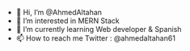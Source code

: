 - 👋 Hi, I’m @AhmedAltahan
- 👀 I’m interested in MERN Stack
- 🌱 I’m currently learning Web developer & Spanish
- 📫 How to reach me Twitter : @ahmedaltahan61
<!--- 💞️ I’m looking to collaborate on ...--->

<!---
AhmedAltahan/AhmedAltahan is a ✨ special ✨ repository because its `README.md` (this file) appears on your GitHub profile.
You can click the Preview link to take a look at your changes.
--->
